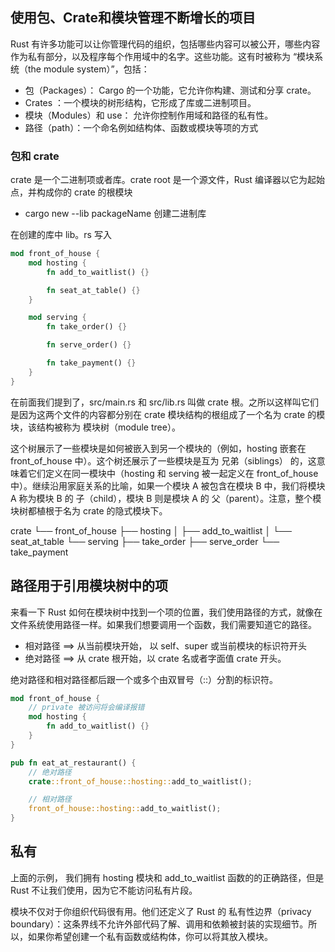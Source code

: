 ## 使用包、Crate和模块管理不断增长的项目

Rust 有许多功能可以让你管理代码的组织，包括哪些内容可以被公开，哪些内容作为私有部分，以及程序每个作用域中的名字。这些功能。这有时被称为 “模块系统（the module system）”，包括：

* 包（Packages）： Cargo 的一个功能，它允许你构建、测试和分享 crate。
* Crates ：一个模块的树形结构，它形成了库或二进制项目。
* 模块（Modules）和 use： 允许你控制作用域和路径的私有性。
* 路径（path）：一个命名例如结构体、函数或模块等项的方式

### 包和 crate

crate 是一个二进制项或者库。crate root 是一个源文件，Rust 编译器以它为起始点，并构成你的 crate 的根模块

* cargo new --lib packageName 创建二进制库

在创建的库中 lib。rs 写入

```rust
mod front_of_house {
    mod hosting {
        fn add_to_waitlist() {}

        fn seat_at_table() {}
    }

    mod serving {
        fn take_order() {}

        fn serve_order() {}

        fn take_payment() {}
    }
}
```

在前面我们提到了，src/main.rs 和 src/lib.rs 叫做 crate 根。之所以这样叫它们是因为这两个文件的内容都分别在 crate 模块结构的根组成了一个名为 crate 的模块，该结构被称为 模块树（module tree）。


这个树展示了一些模块是如何被嵌入到另一个模块的（例如，hosting 嵌套在 front_of_house 中）。这个树还展示了一些模块是互为 兄弟（siblings） 的，这意味着它们定义在同一模块中（hosting 和 serving 被一起定义在 front_of_house 中）。继续沿用家庭关系的比喻，如果一个模块 A 被包含在模块 B 中，我们将模块 A 称为模块 B 的 子（child），模块 B 则是模块 A 的 父（parent）。注意，整个模块树都植根于名为 crate 的隐式模块下。

crate
 └── front_of_house
     ├── hosting
     │   ├── add_to_waitlist
     │   └── seat_at_table
     └── serving
         ├── take_order
         ├── serve_order
         └── take_payment


## 路径用于引用模块树中的项

来看一下 Rust 如何在模块树中找到一个项的位置，我们使用路径的方式，就像在文件系统使用路径一样。如果我们想要调用一个函数，我们需要知道它的路径。

* 相对路径 ==> 从当前模块开始， 以 self、super 或当前模块的标识符开头
* 绝对路径 ==> 从 crate 根开始，以 crate 名或者字面值 crate 开头。

绝对路径和相对路径都后跟一个或多个由双冒号（::）分割的标识符。

```rust
mod front_of_house {
    // private 被访问将会编译报错
    mod hosting {
        fn add_to_waitlist() {}
    }
}

pub fn eat_at_restaurant() {
    // 绝对路径
    crate::front_of_house::hosting::add_to_waitlist();

    // 相对路径
    front_of_house::hosting::add_to_waitlist();
}
```

## 私有

上面的示例， 我们拥有 hosting 模块和 add_to_waitlist 函数的的正确路径，但是 Rust 不让我们使用，因为它不能访问私有片段。

模块不仅对于你组织代码很有用。他们还定义了 Rust 的 私有性边界（privacy boundary）：这条界线不允许外部代码了解、调用和依赖被封装的实现细节。所以，如果你希望创建一个私有函数或结构体，你可以将其放入模块。